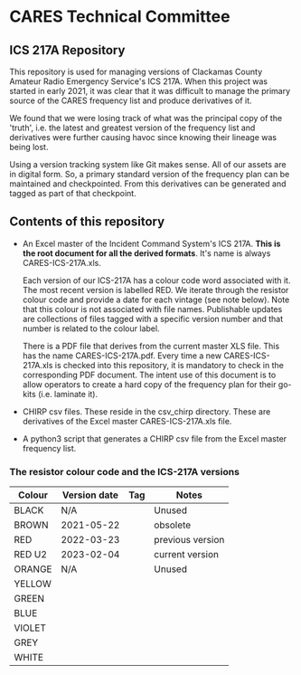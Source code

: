 # CARES Technical Committee
## ICS 217A Repository

This repository is used for managing versions of Clackamas County Amateur Radio
Emergency Service's ICS 217A. When this project was started in early 2021, it
was clear that it was difficult to manage the primary source of the CARES
frequency list and produce derivatives of it.

We found that we were losing track of what was the principal copy of the
'truth', i.e. the latest and greatest version of the frequency list and
derivatives were further causing havoc since knowing their lineage was being
lost.

Using a version tracking system like Git makes sense. All of our assets are in
digital form. So, a primary standard version of the frequency plan can be
maintained and checkpointed. From this derivatives can be generated and tagged
as part of that checkpoint.

## Contents of this repository

- An Excel master of the Incident Command System's ICS 217A. **This is the root
  document for all the derived formats**. It's name is always CARES-ICS-217A.xls.
  
  Each version of our ICS-217A has a colour code word associated with it. The
  most recent version is labelled RED.  We iterate through the resistor colour
  code and provide a date for each vintage (see note below). Note that this
  colour is not associated with file names. Publishable updates are collections
  of files tagged with a specific version number and that number is related to
  the colour label.
  
  There is a PDF file that derives from the current master XLS file. This has
  the name CARES-ICS-217A.pdf. Every time a new CARES-ICS-217A.xls is checked
  into this repository, it is mandatory to check in the corresponding PDF
  document. The intent use of this document is to allow operators to create a
  hard copy of the frequency plan for their go-kits (i.e. laminate it).


- CHIRP csv files. These reside in the csv_chirp directory. These are
  derivatives of the Excel master CARES-ICS-217A.xls file.

- A python3 script that generates a CHIRP csv file from the Excel master
  frequency list.


### The resistor colour code and the ICS-217A versions

| Colour | Version date | Tag | Notes             |
|--------|--------------|-----|-------------------|
| BLACK  | N/A          |     | Unused            |
| BROWN  | 2021-05-22   |     | obsolete          |
| RED    | 2022-03-23   |     | previous version  |
| RED U2 | 2023-02-04   |     | current version   |
| ORANGE | N/A          |     | Unused            |
| YELLOW |              |     |                   |
| GREEN  |              |     |                   |
| BLUE   |              |     |                   |
| VIOLET |              |     |                   |
| GREY   |              |     |                   |
| WHITE  |              |     |                   |
